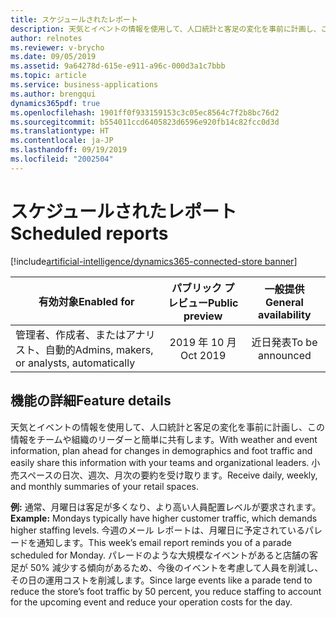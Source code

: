 ```yaml
---
title: スケジュールされたレポート
description: 天気とイベントの情報を使用して、人口統計と客足の変化を事前に計画し、この情報をチームや組織のリーダーと簡単に共有します。 小売スペースの日次、週次、月次の要約を受け取ります。
author: relnotes
ms.reviewer: v-brycho
ms.date: 09/05/2019
ms.assetid: 9a64278d-615e-e911-a96c-000d3a1c7bbb
ms.topic: article
ms.service: business-applications
ms.author: brengqui
dynamics365pdf: true
ms.openlocfilehash: 1901ff0f933159153c3c05ec8564c7f2b8bc76d2
ms.sourcegitcommit: b554011ccd6405823d6596e920fb14c82fcc0d3d
ms.translationtype: HT
ms.contentlocale: ja-JP
ms.lasthandoff: 09/19/2019
ms.locfileid: "2002504"
---
```

# <a name="scheduled-reports"></a><span data-ttu-id="ae354-104">スケジュールされたレポート</span><span class="sxs-lookup"><span data-stu-id="ae354-104">Scheduled reports</span></span>
[!include[artificial-intelligence/dynamics365-connected-store banner](../includes/artificial-intelligence/dynamics365-connected-store.md)]

| <span data-ttu-id="ae354-105">有効対象</span><span class="sxs-lookup"><span data-stu-id="ae354-105">Enabled for</span></span>    |  <span data-ttu-id="ae354-106">パブリック プレビュー</span><span class="sxs-lookup"><span data-stu-id="ae354-106">Public preview</span></span> | <span data-ttu-id="ae354-107">一般提供</span><span class="sxs-lookup"><span data-stu-id="ae354-107">General availability</span></span> | 
| ---------- | :----------: |:----------: |
|<span data-ttu-id="ae354-108">管理者、作成者、またはアナリスト、自動的</span><span class="sxs-lookup"><span data-stu-id="ae354-108">Admins, makers, or analysts, automatically</span></span>|<span data-ttu-id="ae354-109">2019 年 10 月</span><span class="sxs-lookup"><span data-stu-id="ae354-109">Oct 2019</span></span>| <span data-ttu-id="ae354-110">近日発表</span><span class="sxs-lookup"><span data-stu-id="ae354-110">To be announced</span></span>|






## <a name="feature-details"></a><span data-ttu-id="ae354-111">機能の詳細</span><span class="sxs-lookup"><span data-stu-id="ae354-111">Feature details</span></span>
<!--feature detail start -->
<span data-ttu-id="ae354-112">天気とイベントの情報を使用して、人口統計と客足の変化を事前に計画し、この情報をチームや組織のリーダーと簡単に共有します。</span><span class="sxs-lookup"><span data-stu-id="ae354-112">With weather and event information, plan ahead for changes in demographics and foot traffic and easily share this information with your teams and organizational leaders.</span></span> <span data-ttu-id="ae354-113">小売スペースの日次、週次、月次の要約を受け取ります。</span><span class="sxs-lookup"><span data-stu-id="ae354-113">Receive daily, weekly, and monthly summaries of your retail spaces.</span></span> 

<span data-ttu-id="ae354-114">**例:** 通常、月曜日は客足が多くなり、より高い人員配置レベルが要求されます。</span><span class="sxs-lookup"><span data-stu-id="ae354-114">**Example:** Mondays typically have higher customer traffic, which demands higher staffing levels.</span></span> <span data-ttu-id="ae354-115">今週のメール レポートは、月曜日に予定されているパレードを通知します。</span><span class="sxs-lookup"><span data-stu-id="ae354-115">This week’s email report reminds you of a parade scheduled for Monday.</span></span> <span data-ttu-id="ae354-116">パレードのような大規模なイベントがあると店舗の客足が 50% 減少する傾向があるため、今後のイベントを考慮して人員を削減し、その日の運用コストを削減します。</span><span class="sxs-lookup"><span data-stu-id="ae354-116">Since large events like a parade tend to reduce the store’s foot traffic by 50 percent, you reduce staffing to account for the upcoming event and reduce your operation costs for the day.</span></span>
<!--feature detail end -->











